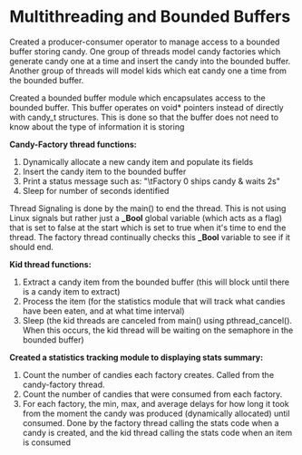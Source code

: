 # Multithreading and Bounded Buffers

Created a producer-consumer operator to manage access to a bounded buffer storing candy. One group of threads model candy factories 
which generate candy one at a time and insert the candy into the bounded buffer. Another group of threads will model kids which eat 
candy one a time from the bounded buffer.

Created a bounded buffer module which encapsulates access to the bounded buffer. This buffer operates on void* pointers instead of directly with candy_t structures. This is done so that the buffer does not need to know about the type of information it is storing

**Candy-Factory thread functions:**
1. Dynamically allocate a new candy item and populate its fields
2. Insert the candy item to the bounded buffer
2. Print a status message such as: "\tFactory 0 ships candy & waits 2s"
3. Sleep for number of seconds identified 

Thread Signaling is done by the main() to end the thread. This is not using Linux signals but rather just a **_Bool** global variable (which acts as a flag) that is set to false at the start which is set to true when it's time to end the thread. The factory thread continually checks this **_Bool** variable to see if it should end.

**Kid thread functions:**
1. Extract a candy item from the bounded buffer (this will block until there is a candy item to extract)
2. Process the item (for the statistics module that will track what candies have been eaten, and at what time interval)
3. Sleep (the kid threads are canceled from main() using pthread_cancel(). When this occurs, the kid thread will be waiting on the semaphore in the bounded buffer)

**Created a statistics tracking module to displaying stats summary:**
1. Count the number of candies each factory creates. Called from the candy-factory thread.
2. Count the number of candies that were consumed from each factory.
3. For each factory, the min, max, and average delays for how long it took from the moment the candy was
produced (dynamically allocated) until consumed. Done by the factory thread calling the stats code when a candy is created, and the kid thread calling the stats code when an item is consumed
